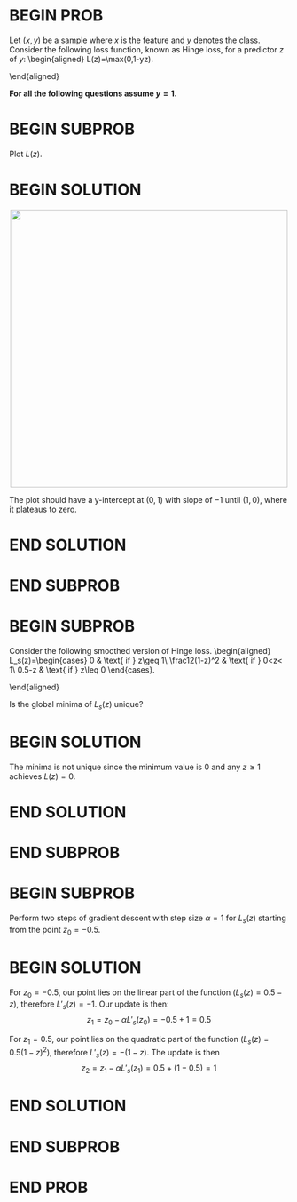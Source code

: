 # BEGIN PROB

<!-- **Gradient Descent** Problem -->

Let $(x,y)$ be a sample where $x$ is the feature and $y$ denotes the
class. Consider the following loss function, known as Hinge loss, for a
predictor $z$ of $y$: \begin{aligned}
        L(z)=\max(0,1-yz).
    
\end{aligned}

**For all the following questions assume $y=1$.**

# BEGIN SUBPROB

Plot $L(z)$.

# BEGIN SOLUTION

<center><img src="../assets/images/wi23-final/maxgraph.jpg" width="500"></center>

The plot should have a y-intercept at $(0,1)$ with slope of $-1$ until $(1,0)$, where it plateaus to
zero.

# END SOLUTION

# END SUBPROB

# BEGIN SUBPROB

Consider the following smoothed version of Hinge loss. \begin{aligned}
    L_s(z)=\begin{cases}
    0 & \text{ if } z\geq 1\\
    \frac12(1-z)^2 & \text{ if } 0<z< 1\\
    0.5-z & \text{ if } z\leq 0
    \end{cases}.
    
\end{aligned}

Is the global minima of $L_s(z)$ unique?

# BEGIN SOLUTION

The minima is not unique since the minimum value is 0 and any
$z\geq 1$ achieves $L(z)=0$.

# END SOLUTION

# END SUBPROB 

# BEGIN SUBPROB

Perform two steps of gradient descent with step size
$\alpha=1$ for $L_s(z)$ starting from the point $z_0=-0.5$.

# BEGIN SOLUTION

For $z_0=-0.5$, our point lies on the linear part of the function ($L_s(z)=0.5-z$), therefore ${L'}_s(z)=-1$. Our update is then:
$$z_1=z_0 - \alpha {L'}_s(z_0)=-0.5+1=0.5$$

For $z_1=0.5$, our point lies on the quadratic part of the function
($L_s(z)=0.5(1-z)^2$), therefore ${L'}_s(z)=-(1-z)$. The update is then
$$z_2=z_1 - \alpha {L'}_s(z_1)=0.5+(1-0.5)=1$$

# END SOLUTION

# END SUBPROB

# END PROB